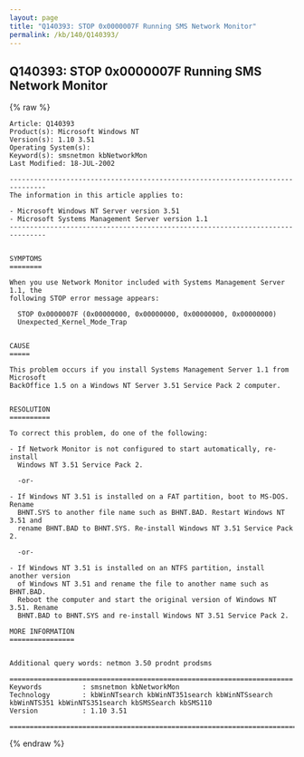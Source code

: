 ```yaml
---
layout: page
title: "Q140393: STOP 0x0000007F Running SMS Network Monitor"
permalink: /kb/140/Q140393/
---
```


## Q140393: STOP 0x0000007F Running SMS Network Monitor

{% raw %}

	Article: Q140393
	Product(s): Microsoft Windows NT
	Version(s): 1.10 3.51
	Operating System(s): 
	Keyword(s): smsnetmon kbNetworkMon
	Last Modified: 18-JUL-2002
	
	-------------------------------------------------------------------------------
	The information in this article applies to:
	
	- Microsoft Windows NT Server version 3.51 
	- Microsoft Systems Management Server version 1.1 
	-------------------------------------------------------------------------------
	
	
	SYMPTOMS
	========
	
	When you use Network Monitor included with Systems Management Server 1.1, the
	following STOP error message appears:
	
	  STOP 0x0000007F (0x00000000, 0x00000000, 0x00000000, 0x00000000)
	  Unexpected_Kernel_Mode_Trap
	
	
	CAUSE
	=====
	
	This problem occurs if you install Systems Management Server 1.1 from Microsoft
	BackOffice 1.5 on a Windows NT Server 3.51 Service Pack 2 computer.
	
	
	RESOLUTION
	==========
	
	To correct this problem, do one of the following:
	
	- If Network Monitor is not configured to start automatically, re- install
	  Windows NT 3.51 Service Pack 2.
	
	  -or-
	
	- If Windows NT 3.51 is installed on a FAT partition, boot to MS-DOS. Rename
	  BHNT.SYS to another file name such as BHNT.BAD. Restart Windows NT 3.51 and
	  rename BHNT.BAD to BHNT.SYS. Re-install Windows NT 3.51 Service Pack 2.
	
	  -or-
	
	- If Windows NT 3.51 is installed on an NTFS partition, install another version
	  of Windows NT 3.51 and rename the file to another name such as BHNT.BAD.
	  Reboot the computer and start the original version of Windows NT 3.51. Rename
	  BHNT.BAD to BHNT.SYS and re-install Windows NT 3.51 Service Pack 2.
	
	MORE INFORMATION
	================
	
	
	Additional query words: netmon 3.50 prodnt prodsms
	
	======================================================================
	Keywords          : smsnetmon kbNetworkMon 
	Technology        : kbWinNTsearch kbWinNT351search kbWinNTSsearch kbWinNTS351 kbWinNTS351search kbSMSSearch kbSMS110
	Version           : 1.10 3.51
	
	=============================================================================
	

{% endraw %}

